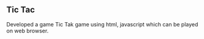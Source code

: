 ## Tic Tac
Developed a game Tic Tak game using html, javascript which can be played on web browser.
